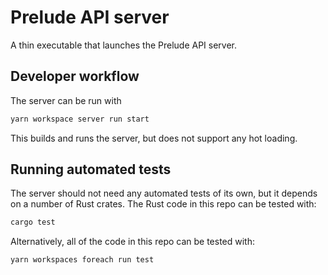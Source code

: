 <!--
MIT License

Copyright (c) 2023 Sophie Katz

Permission is hereby granted, free of charge, to any person obtaining a copy
of this software and associated documentation files (the "Software"), to deal
in the Software without restriction, including without limitation the rights
to use, copy, modify, merge, publish, distribute, sublicense, and/or sell
copies of the Software, and to permit persons to whom the Software is
furnished to do so, subject to the following conditions:

The above copyright notice and this permission notice shall be included in all
copies or substantial portions of the Software.

THE SOFTWARE IS PROVIDED "AS IS", WITHOUT WARRANTY OF ANY KIND, EXPRESS OR
IMPLIED, INCLUDING BUT NOT LIMITED TO THE WARRANTIES OF MERCHANTABILITY,
FITNESS FOR A PARTICULAR PURPOSE AND NONINFRINGEMENT. IN NO EVENT SHALL THE
AUTHORS OR COPYRIGHT HOLDERS BE LIABLE FOR ANY CLAIM, DAMAGES OR OTHER
LIABILITY, WHETHER IN AN ACTION OF CONTRACT, TORT OR OTHERWISE, ARISING FROM,
OUT OF OR IN CONNECTION WITH THE SOFTWARE OR THE USE OR OTHER DEALINGS IN THE
SOFTWARE.
-->

# Prelude API server

A thin executable that launches the Prelude API server.

## Developer workflow

The server can be run with

```bash
yarn workspace server run start
```

This builds and runs the server, but does not support any hot loading.

## Running automated tests

The server should not need any automated tests of its own, but it depends on a number of Rust crates. The Rust code in this repo can be tested with:

```bash
cargo test
```

Alternatively, all of the code in this repo can be tested with:

```bash
yarn workspaces foreach run test
```
